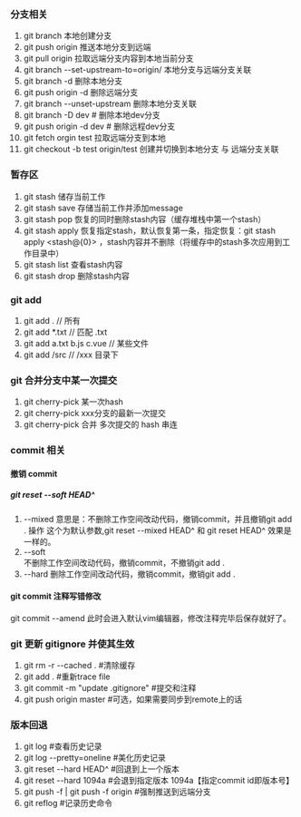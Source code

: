 ### 分支相关
1. git branch <branch-name> 本地创建分支
2. git push origin <branch-name> 推送本地分支到远端
3. git pull origin <branch-name> 拉取远端<branch-name>分支内容到本地当前分支
4. git branch --set-upstream-to=origin/<branch-name> <branch-name>  本地分支与远端分支关联
5. git branch -d <branch-name> 删除本地分支
6. git push origin -d <branch-name> 删除远端分支
7. git branch --unset-upstream <branchname> 删除本地分支关联
8. git branch -D dev # 删除本地dev分支
9. git push origin -d dev # 删除远程dev分支
10. git fetch orgin test 拉取远端分支到本地
11. git checkout -b test origin/test 创建并切换到本地分支 与 远端分支关联

### 暂存区
1. git stash 储存当前工作
2. git stash save <message> 存储当前工作并添加message
3. git stash pop 恢复的同时删除stash内容（缓存堆栈中第一个stash）
4. git stash apply 恢复指定stash，默认恢复第一条，指定恢复：git stash apply <stash@{0}> ，stash内容并不删除（将缓存中的stash多次应用到工作目录中）
5. git stash list 查看stash内容
6. git stash drop 删除stash内容

### git add
1. git add . // 所有
2. git add *.txt // 匹配 .txt
3. git add a.txt b.js c.vue // 某些文件
4. git add /src // /xxx 目录下

### git 合并分支中某一次提交
1. git cherry-pick <hash> 某一次hash
2. git cherry-pick <xxx> xxx分支的最新一次提交
3. git cherry-pick <hasha> <hashb>  合并 多次提交的 hash 串连

### commit 相关
#### 撤销 commit
##### git reset --soft HEAD^
1. --mixed 
意思是：不删除工作空间改动代码，撤销commit，并且撤销git add . 操作
这个为默认参数,git reset --mixed HEAD^ 和 git reset HEAD^ 效果是一样的。
2. --soft  
不删除工作空间改动代码，撤销commit，不撤销git add . 
3. --hard
删除工作空间改动代码，撤销commit，撤销git add . 

#### git commit 注释写错修改
git commit --amend
此时会进入默认vim编辑器，修改注释完毕后保存就好了。

### git 更新 gitignore 并使其生效
1. git rm -r --cached .  #清除缓存
2. git add . #重新trace file
3. git commit -m "update .gitignore" #提交和注释
4. git push origin master #可选，如果需要同步到remote上的话

### 版本回退
1. git log #查看历史记录
2. git log --pretty=oneline #美化历史记录
3. git reset --hard HEAD^ #回退到上一个版本
4. git reset --hard 1094a #会退到指定版本 1094a【指定commit id即版本号】
5. git push -f | git push -f origin <branch name>#强制推送到远端分支
6. git reflog #记录历史命令